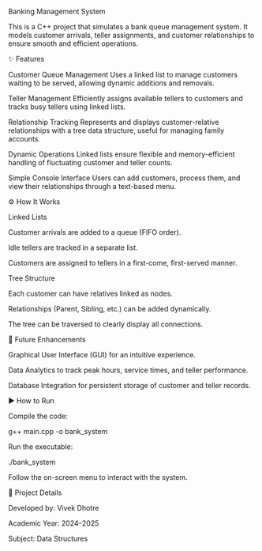 Banking Management System

This is a C++ project that simulates a bank queue management system. It models customer arrivals, teller assignments, and customer relationships to ensure smooth and efficient operations.

✨ Features

Customer Queue Management
Uses a linked list to manage customers waiting to be served, allowing dynamic additions and removals.

Teller Management
Efficiently assigns available tellers to customers and tracks busy tellers using linked lists.

Relationship Tracking
Represents and displays customer-relative relationships with a tree data structure, useful for managing family accounts.

Dynamic Operations
Linked lists ensure flexible and memory-efficient handling of fluctuating customer and teller counts.

Simple Console Interface
Users can add customers, process them, and view their relationships through a text-based menu.

⚙️ How It Works

Linked Lists

Customer arrivals are added to a queue (FIFO order).

Idle tellers are tracked in a separate list.

Customers are assigned to tellers in a first-come, first-served manner.

Tree Structure

Each customer can have relatives linked as nodes.

Relationships (Parent, Sibling, etc.) can be added dynamically.

The tree can be traversed to clearly display all connections.

🚀 Future Enhancements

Graphical User Interface (GUI) for an intuitive experience.

Data Analytics to track peak hours, service times, and teller performance.

Database Integration for persistent storage of customer and teller records.

▶️ How to Run

Compile the code:

g++ main.cpp -o bank_system


Run the executable:

./bank_system


Follow the on-screen menu to interact with the system.

📌 Project Details

Developed by: Vivek Dhotre

Academic Year: 2024–2025

Subject: Data Structures
